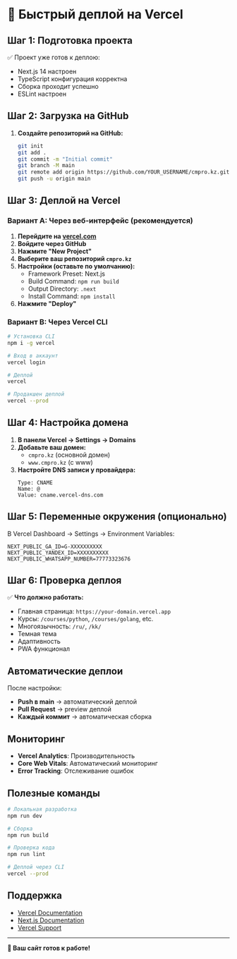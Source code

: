 # 🚀 Быстрый деплой на Vercel

## Шаг 1: Подготовка проекта

✅ Проект уже готов к деплою:
- Next.js 14 настроен
- TypeScript конфигурация корректна
- Сборка проходит успешно
- ESLint настроен

## Шаг 2: Загрузка на GitHub

1. **Создайте репозиторий на GitHub:**
   ```bash
   git init
   git add .
   git commit -m "Initial commit"
   git branch -M main
   git remote add origin https://github.com/YOUR_USERNAME/cmpro.kz.git
   git push -u origin main
   ```

## Шаг 3: Деплой на Vercel

### Вариант A: Через веб-интерфейс (рекомендуется)

1. **Перейдите на [vercel.com](https://vercel.com)**
2. **Войдите через GitHub**
3. **Нажмите "New Project"**
4. **Выберите ваш репозиторий `cmpro.kz`**
5. **Настройки (оставьте по умолчанию):**
   - Framework Preset: Next.js
   - Build Command: `npm run build`
   - Output Directory: `.next`
   - Install Command: `npm install`
6. **Нажмите "Deploy"**

### Вариант B: Через Vercel CLI

```bash
# Установка CLI
npm i -g vercel

# Вход в аккаунт
vercel login

# Деплой
vercel

# Продакшен деплой
vercel --prod
```

## Шаг 4: Настройка домена

1. **В панели Vercel → Settings → Domains**
2. **Добавьте ваш домен:**
   - `cmpro.kz` (основной домен)
   - `www.cmpro.kz` (с www)
3. **Настройте DNS записи у провайдера:**
   ```
   Type: CNAME
   Name: @
   Value: cname.vercel-dns.com
   ```

## Шаг 5: Переменные окружения (опционально)

В Vercel Dashboard → Settings → Environment Variables:

```env
NEXT_PUBLIC_GA_ID=G-XXXXXXXXXX
NEXT_PUBLIC_YANDEX_ID=XXXXXXXXXX
NEXT_PUBLIC_WHATSAPP_NUMBER=77773323676
```

## Шаг 6: Проверка деплоя

✅ **Что должно работать:**
- Главная страница: `https://your-domain.vercel.app`
- Курсы: `/courses/python`, `/courses/golang`, etc.
- Многоязычность: `/ru/`, `/kk/`
- Темная тема
- Адаптивность
- PWA функционал

## Автоматические деплои

После настройки:
- **Push в main** → автоматический деплой
- **Pull Request** → preview деплой
- **Каждый коммит** → автоматическая сборка

## Мониторинг

- **Vercel Analytics**: Производительность
- **Core Web Vitals**: Автоматический мониторинг
- **Error Tracking**: Отслеживание ошибок

## Полезные команды

```bash
# Локальная разработка
npm run dev

# Сборка
npm run build

# Проверка кода
npm run lint

# Деплой через CLI
vercel --prod
```

## Поддержка

- [Vercel Documentation](https://vercel.com/docs)
- [Next.js Documentation](https://nextjs.org/docs)
- [Vercel Support](https://vercel.com/support)

---

**🎉 Ваш сайт готов к работе!**
